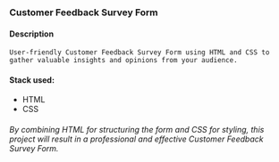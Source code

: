 ### Customer Feedback Survey Form

#### Description
    User-friendly Customer Feedback Survey Form using HTML and CSS to gather valuable insights and opinions from your audience.

#### Stack used:
 - HTML
 - CSS

###### By combining HTML for structuring the form and CSS for styling, this project will result in a professional and effective Customer Feedback Survey Form.